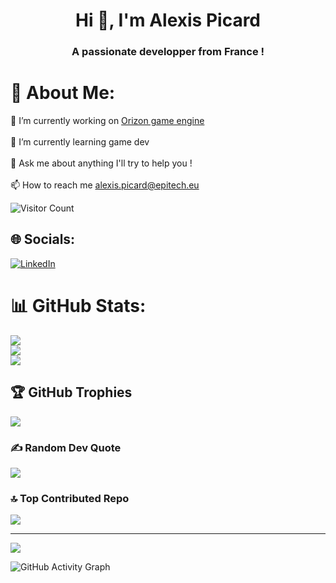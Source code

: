 <h1 align="center">Hi 👋, I'm Alexis Picard</h1>
<h3 align="center">A passionate developper from France !</h3>

# 💫 About Me:
🔭 I’m currently working on <a href="https://github.com/NotaSurgele/Orizon">Orizon game engine</a><br><br>🌱 I’m currently learning game dev<br><br>💬 Ask me about anything I'll try to help you !<br><br>📫 How to reach me alexis.picard@epitech.eu<br>

![Visitor Count](https://komarev.com/ghpvc/?username=Team22052001&color=blue)

## 🌐 Socials:
[![LinkedIn](https://img.shields.io/badge/LinkedIn-%230077B5.svg?logo=linkedin&logoColor=white)](https://www.linkedin.com/in/alexis-picard-/)

# 📊 GitHub Stats:
![](https://github-readme-stats.vercel.app/api?username=NotaSurgele&theme=midnight-purple&hide_border=true&include_all_commits=false&count_private=true)<br/>
![](https://github-readme-streak-stats.herokuapp.com/?user=NotaSurgele&theme=midnight-purple&hide_border=true)<br/>
![](https://github-readme-stats.vercel.app/api/top-langs/?username=NotaSurgele&theme=midnight-purple&hide_border=true&include_all_commits=false&count_private=true&layout=compact)

## 🏆 GitHub Trophies
![](https://github-profile-trophy.vercel.app/?username=NotaSurgele&theme=tokyonight&no-frame=true&no-bg=true&margin-w=4)

### ✍️ Random Dev Quote
![](https://quotes-github-readme.vercel.app/api?type=horizontal&theme=tokyonight)

### 🔝 Top Contributed Repo
![](https://github-contributor-stats.vercel.app/api?username=NotaSurgele&limit=5&theme=tokyonight&combine_all_yearly_contributions=true)

---
[![](https://visitcount.itsvg.in/api?id=ElouanDaCosta&icon=7&color=11)](https://visitcount.itsvg.in)

![GitHub Activity Graph](https://activity-graph.herokuapp.com/graph?username=NotaSurgele&bg_color=000000&color=ffffff&line=00e6ac&point=ffffff&area=true&hide_border=true)

<!-- Proudly created with GPRM ( https://gprm.itsvg.in ) -->

